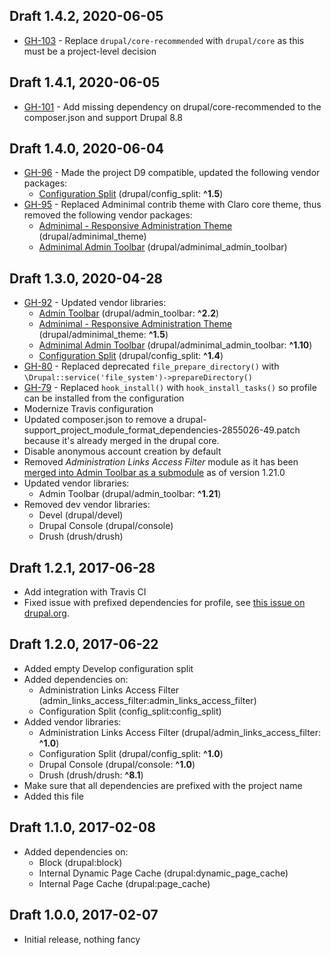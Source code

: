 ## Draft 1.4.2, 2020-06-05

- [GH-103](https://github.com/lemberg/draft/issues/103) - Replace `drupal/core-recommended` with `drupal/core` as this must be a project-level decision

## Draft 1.4.1, 2020-06-05

- [GH-101](https://github.com/lemberg/draft/issues/101) - Add missing dependency on drupal/core-recommended to the composer.json and support Drupal 8.8

## Draft 1.4.0, 2020-06-04

- [GH-96](https://github.com/lemberg/draft/issues/96) - Made the project D9 compatible, updated the following vendor packages:
    * [Configuration Split](https://www.drupal.org/project/config_split) (drupal/config_split: **^1.5**)
- [GH-95](https://github.com/lemberg/draft/issues/95) - Replaced Adminimal contrib theme with Claro core theme, thus removed the following vendor packages:
    * [Adminimal - Responsive Administration Theme](https://www.drupal.org/project/adminimal_theme) (drupal/adminimal_theme)
    * [Adminimal Admin Toolbar](https://www.drupal.org/project/adminimal_admin_toolbar) (drupal/adminimal_admin_toolbar)

## Draft 1.3.0, 2020-04-28

- [GH-92](https://github.com/lemberg/draft/issues/92) - Updated vendor libraries:
    * [Admin Toolbar](https://www.drupal.org/project/admin_toolbar) (drupal/admin_toolbar: **^2.2**)
    * [Adminimal - Responsive Administration Theme](https://www.drupal.org/project/adminimal_theme) (drupal/adminimal_theme: **^1.5**)
    * [Adminimal Admin Toolbar](https://www.drupal.org/project/adminimal_admin_toolbar) (drupal/adminimal_admin_toolbar: **^1.10**)
    * [Configuration Split](https://www.drupal.org/project/config_split) (drupal/config_split: **^1.4**)
- [GH-80](https://github.com/lemberg/draft/issues/80) - Replaced deprecated `file_prepare_directory()` with `\Drupal::service('file_system')->prepareDirectory()`
- [GH-79](https://github.com/lemberg/draft/issues/79) - Replaced `hook_install()` with `hook_install_tasks()` so profile can be installed from the configuration
- Modernize Travis configuration
- Updated composer.json to remove a drupal-support_project_module_format_dependencies-2855026-49.patch because it's already merged in the drupal core.
- Disable anonymous account creation by default
- Removed *Administration Links Access Filter* module as it has been [merged into Admin Toolbar as a submodule](https://www.drupal.org/project/admin_toolbar/issues/2919346) as of version 1.21.0
- Updated vendor libraries:
    * Admin Toolbar (drupal/admin_toolbar: **^1.21**)
- Removed dev vendor libraries:
    * Devel (drupal/devel)
    * Drupal Console (drupal/console)
    * Drush (drush/drush)

## Draft 1.2.1, 2017-06-28

- Add integration with Travis CI
- Fixed issue with prefixed dependencies for profile, see [this issue on drupal.org](https://www.drupal.org/node/2855026).

## Draft 1.2.0, 2017-06-22

- Added empty Develop configuration split
- Added dependencies on:
    * Administration Links Access Filter (admin_links_access_filter:admin_links_access_filter)
    * Configuration Split (config_split:config_split)
- Added vendor libraries:
    * Administration Links Access Filter (drupal/admin_links_access_filter: **^1.0**)
    * Configuration Split (drupal/config_split: **^1.0**)
    * Drupal Console (drupal/console: **^1.0**)
    * Drush (drush/drush: **^8.1**)
- Make sure that all dependencies are prefixed with the project name
- Added this file

## Draft 1.1.0, 2017-02-08

- Added dependencies on:
    * Block (drupal:block)
    * Internal Dynamic Page Cache (drupal:dynamic_page_cache)
    * Internal Page Cache (drupal:page_cache)

## Draft 1.0.0, 2017-02-07

- Initial release, nothing fancy

